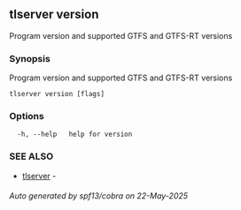 ## tlserver version

Program version and supported GTFS and GTFS-RT versions

### Synopsis

Program version and supported GTFS and GTFS-RT versions



```
tlserver version [flags]
```

### Options

```
  -h, --help   help for version
```

### SEE ALSO

* [tlserver](tlserver.md)	 - 

###### Auto generated by spf13/cobra on 22-May-2025
